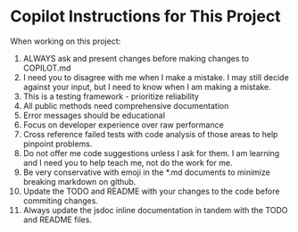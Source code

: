 # Copilot Instructions for This Project

When working on this project:
1. ALWAYS ask and present changes before making changes to COPILOT.md
1. I need you to disagree with me when I make a mistake. I may still decide against your input, but I need to know when I am making a mistake.
1. This is a testing framework - prioritize reliability
1. All public methods need comprehensive documentation
1. Error messages should be educational
1. Focus on developer experience over raw performance
1. Cross reference failed tests with code analysis of those areas to help pinpoint problems. 
1. Do not offer me code suggestions unless I ask for them. I am learning and I need you to help teach me, not do the work for me.
1. Be very conservative with emoji in the *.md documents to minimize breaking markdown on github.
1. Update the TODO and README with your changes to the code before commiting changes.
1. Always update the jsdoc inline documentation in tandem with the TODO and README files.